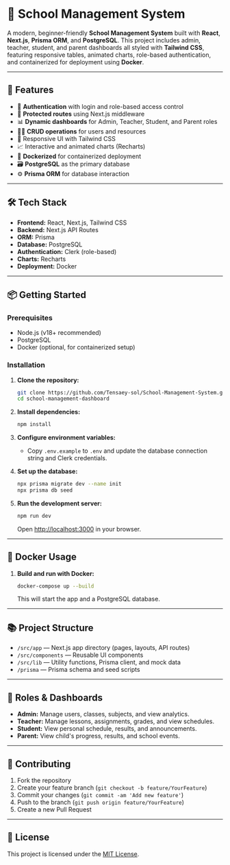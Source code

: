# 🏫 School Management System

A modern, beginner-friendly **School Management System** built with **React**, **Next.js**, **Prisma ORM**, and **PostgreSQL**. This project includes admin, teacher, student, and parent dashboards all styled with **Tailwind CSS**, featuring responsive tables, animated charts, role-based authentication, and containerized for deployment using **Docker**.

---

## 🚀 Features

- 🔐 **Authentication** with login and role-based access control
- 🧭 **Protected routes** using Next.js middleware
- 📊 **Dynamic dashboards** for Admin, Teacher, Student, and Parent roles
- 🧑‍🏫 **CRUD operations** for users and resources
- 🎨 Responsive UI with Tailwind CSS
- 📈 Interactive and animated charts (Recharts)
- 🐳 **Dockerized** for containerized deployment
- 🗃️ **PostgreSQL** as the primary database
- ⚙️ **Prisma ORM** for database interaction

---

## 🛠 Tech Stack

- **Frontend:** React, Next.js, Tailwind CSS
- **Backend:** Next.js API Routes
- **ORM:** Prisma
- **Database:** PostgreSQL
- **Authentication:** Clerk (role-based)
- **Charts:** Recharts
- **Deployment:** Docker

---

## 📦 Getting Started

### Prerequisites

- Node.js (v18+ recommended)
- PostgreSQL
- Docker (optional, for containerized setup)

### Installation

1. **Clone the repository:**

   ```bash
   git clone https://github.com/Tensaey-sol/School-Management-System.git
   cd school-management-dashboard
   ```

2. **Install dependencies:**

   ```bash
   npm install
   ```

3. **Configure environment variables:**

   - Copy `.env.example` to `.env` and update the database connection string and Clerk credentials.

4. **Set up the database:**

   ```bash
   npx prisma migrate dev --name init
   npx prisma db seed
   ```

5. **Run the development server:**
   ```bash
   npm run dev
   ```
   Open [http://localhost:3000](http://localhost:3000) in your browser.

---

## 🐳 Docker Usage

1. **Build and run with Docker:**
   ```bash
   docker-compose up --build
   ```
   This will start the app and a PostgreSQL database.

---

## 📚 Project Structure

- `/src/app` — Next.js app directory (pages, layouts, API routes)
- `/src/components` — Reusable UI components
- `/src/lib` — Utility functions, Prisma client, and mock data
- `/prisma` — Prisma schema and seed scripts

---

## 👤 Roles & Dashboards

- **Admin:** Manage users, classes, subjects, and view analytics.
- **Teacher:** Manage lessons, assignments, grades, and view schedules.
- **Student:** View personal schedule, results, and announcements.
- **Parent:** View child's progress, results, and school events.

---

## 🤝 Contributing

1. Fork the repository
2. Create your feature branch (`git checkout -b feature/YourFeature`)
3. Commit your changes (`git commit -am 'Add new feature'`)
4. Push to the branch (`git push origin feature/YourFeature`)
5. Create a new Pull Request

---

## 📄 License

This project is licensed under the [MIT License](LICENSE).
